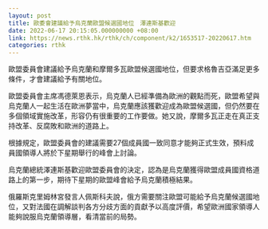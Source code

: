 ```yaml
---
layout: post
title: 歐委會建議給予烏克蘭歐盟候選國地位　澤連斯基歡迎
date: 2022-06-17 20:15:05.000000000 +08:00
link: https://news.rthk.hk/rthk/ch/component/k2/1653517-20220617.htm
categories: rthk
---
```


歐盟委員會建議給予烏克蘭和摩爾多瓦歐盟候選國地位，但要求格魯吉亞滿足更多條件，才會建議給予有關地位。

歐盟委員會主席馮德萊恩表示，烏克蘭人已經準備為歐洲的觀點而死，歐盟希望與烏克蘭人一起生活在歐洲夢當中，烏克蘭應該獲歡迎成為歐盟候選國，但仍然要在多個領域實施改革，形容仍有很重要的工作要做。她又說，摩爾多瓦正走在真正支持改革、反腐敗和歐洲的道路上。

根據規定，歐盟委員會的建議需要27個成員國一致同意才能夠正式生效，預料成員國領導人將於下星期舉行的峰會上討論。

烏克蘭總統澤連斯基歡迎歐盟委員會的決定，認為是烏克蘭獲得歐盟成員國資格道路上的第一步，期待下星期的歐盟峰會給予烏克蘭積極結果。

俄羅斯克里姆林宮發言人佩斯科夫說，俄方需要關注歐盟可能給予烏克蘭候選國地位，又對法國在調解談判各方分歧方面的貢獻予以高度評價，希望歐洲國家領導人能夠說服烏克蘭領導層，看清當前的局勢。
